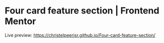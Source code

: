 # Four card feature section | Frontend Mentor
Live preview: https://christelpeerisr.github.io/Four-card-feature-section/
